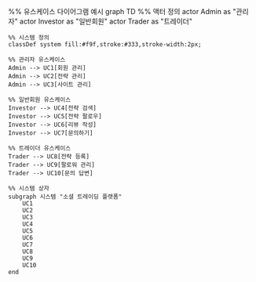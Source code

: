 %% 유스케이스 다이어그램 예시
graph TD
    %% 액터 정의
    actor Admin as "관리자"
    actor Investor as "일반회원"
    actor Trader as "트레이더"
    
    %% 시스템 정의
    classDef system fill:#f9f,stroke:#333,stroke-width:2px;
    
    %% 관리자 유스케이스
    Admin --> UC1[회원 관리]
    Admin --> UC2[전략 관리]
    Admin --> UC3[사이트 관리]
    
    %% 일반회원 유스케이스
    Investor --> UC4[전략 검색]
    Investor --> UC5[전략 팔로우]
    Investor --> UC6[리뷰 작성]
    Investor --> UC7[문의하기]
    
    %% 트레이더 유스케이스
    Trader --> UC8[전략 등록]
    Trader --> UC9[팔로워 관리]
    Trader --> UC10[문의 답변]
    
    %% 시스템 상자
    subgraph 시스템 "소셜 트레이딩 플랫폼"
        UC1
        UC2
        UC3
        UC4
        UC5
        UC6
        UC7
        UC8
        UC9
        UC10
    end
